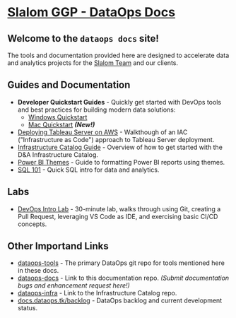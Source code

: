 # [Slalom GGP - DataOps Docs](https://docs.dataops.tk)

## Welcome to the `dataops docs` site!

The tools and documentation provided here are designed to accelerate data and analytics projects for the [Slalom Team](https://www.slalom.com/who-we-are) and our clients.

## Guides and Documentation

* **Developer Quickstart Guides** - Quickly get started with DevOps tools and best practices for building modern data solutions:
  * [Windows Quickstart](windows_development.md)
  * [Mac Quickstart](mac_development.md) ***(New!)***
* [Deploying Tableau Server on AWS](deploying_tableau_server_on_aws.md) - Walkthough of an IAC ("Infrastructure as Code") approach to Tableau Server deployment.
* [Infrastructure Catalog Guide](infra_catalog.md) - Overview of how to get started with the D&A Infrastructure Catalog.
* [Power BI Themes](powerbi_themes.md) - Guide to formatting Power BI reports using themes.
* [SQL 101](sql101.md) - Quick SQL intro for data and analytics.

## Labs

* [DevOps Intro Lab](lab.md) - 30-minute lab, walks through using Git, creating a Pull Request, leveraging VS Code as IDE, and exercising basic CI/CD concepts.

## Other Importand Links

* [dataops-tools](https://github.com/slalom-ggp/dataops-tools) - The primary DataOps git repo for tools mentioned here in these docs.
* [dataops-docs](https://github.com/slalom-ggp/dataops-docs) - Link to this documentation repo. _(Submit documentation bugs and enhancement request here!)_
* [dataops-infra](https://github.com/slalom-ggp/dataops-docs) - Link to the Infrastructure Catalog repo.
* [docs.dataops.tk/backlog](https://docs.dataops.tk/backlog) - DataOps backlog and current development status.
